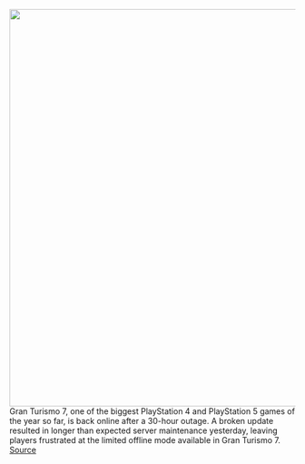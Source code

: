 <img src='https://cdn.vox-cdn.com/thumbor/c7RtKh7vsJKJr90-ForOr5mvkiA=/0x0:2048x1152/1200x800/filters:focal(861x413:1187x739)/cdn.vox-cdn.com/uploads/chorus_image/image/70641260/49996342761_297d9102c8_k.0.jpg' width='700px' /><br/>
Gran Turismo 7, one of the biggest PlayStation 4 and PlayStation 5 games of the year so far, is back online after a 30-hour outage. A broken update resulted in longer than expected server maintenance yesterday, leaving players frustrated at the limited offline mode available in Gran Turismo 7.
<a href='https://www.theverge.com/2022/3/18/22984770/gran-turismo-7-down-outage-back-online'> Source <a/>